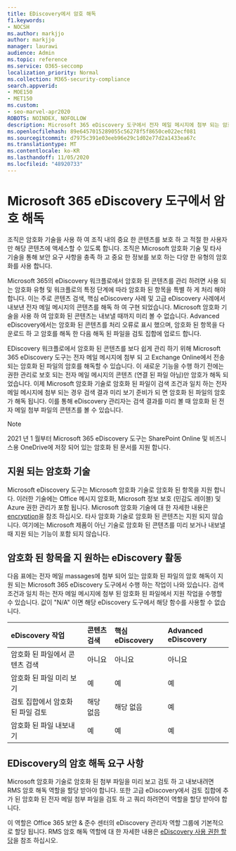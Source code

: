 ```yaml
---
title: EDiscovery에서 암호 해독
f1.keywords:
- NOCSH
ms.author: markjjo
author: markjjo
manager: laurawi
audience: Admin
ms.topic: reference
ms.service: O365-seccomp
localization_priority: Normal
ms.collection: M365-security-compliance
search.appverid:
- MOE150
- MET150
ms.custom:
- seo-marvel-apr2020
ROBOTS: NOINDEX, NOFOLLOW
description: Microsoft 365 eDiscovery 도구에서 전자 메일 메시지에 첨부 되는 암호화 된 문서를 처리 하는 방법에 대해 알아봅니다.
ms.openlocfilehash: 89e6457015289055c56278f5f8650ce022ecf081
ms.sourcegitcommit: d7975c391e03eeb96e29c1d02e77d2a1433ea67c
ms.translationtype: MT
ms.contentlocale: ko-KR
ms.lasthandoff: 11/05/2020
ms.locfileid: "48920733"
---
```

# <a name="decryption-in-microsoft-365-ediscovery-tools"></a>Microsoft 365 eDiscovery 도구에서 암호 해독

조직은 암호화 기술을 사용 하 여 조직 내의 중요 한 콘텐츠를 보호 하 고 적절 한 사용자만 해당 콘텐츠에 액세스할 수 있도록 합니다. 조직은 Microsoft 암호화 기술 및 타사 기술을 통해 보안 요구 사항을 충족 하 고 중요 한 정보를 보호 하는 다양 한 유형의 암호화를 사용 합니다.

Microsoft 365의 eDiscovery 워크플로에서 암호화 된 콘텐츠를 관리 하려면 사용 되는 암호화 유형 및 워크플로의 특정 단계에 따라 암호화 된 항목을 특별 하 게 처리 해야 합니다. 이는 주로 콘텐츠 검색, 핵심 eDiscovery 사례 및 고급 eDiscovery 사례에서 내보낸 전자 메일 메시지의 콘텐츠를 해독 하 여 구현 되었습니다. Microsoft 암호화 기술을 사용 하 여 암호화 된 콘텐츠는 내보낼 때까지 미리 볼 수 없습니다. Advanced eDiscovery에서는 암호화 된 콘텐츠를 처리 오류로 표시 했으며, 암호화 된 항목을 다운로드 하 고 암호를 해독 한 다음 해독 된 파일을 검토 집합에 업로드 합니다.

EDiscovery 워크플로에서 암호화 된 콘텐츠를 보다 쉽게 관리 하기 위해 Microsoft 365 eDiscovery 도구는 전자 메일 메시지에 첨부 되 고 Exchange Online에서 전송 되는 암호화 된 파일의 암호를 해독할 수 있습니다. 이 새로운 기능을 수행 하기 전에는 권한 관리로 보호 되는 전자 메일 메시지의 콘텐츠 (연결 된 파일 아님)만 암호가 해독 되었습니다. 이제 Microsoft 암호화 기술로 암호화 된 파일이 검색 조건과 일치 하는 전자 메일 메시지에 첨부 되는 경우 검색 결과 미리 보기 준비가 되 면 암호화 된 파일의 암호가 해독 됩니다. 이를 통해 eDiscovery 관리자는 검색 결과를 미리 볼 때 암호화 된 전자 메일 첨부 파일의 콘텐츠를 볼 수 있습니다.

> [!NOTE]
> 2021 년 1 월부터 Microsoft 365 eDiscovery 도구는 SharePoint Online 및 비즈니스용 OneDrive에 저장 되어 있는 암호화 된 문서를 지원 합니다.

## <a name="supported-encryption-technologies"></a>지원 되는 암호화 기술

Microsoft eDiscovery 도구는 Microsoft 암호화 기술로 암호화 된 항목을 지원 합니다. 이러한 기술에는 Office 메시지 암호화, Microsoft 정보 보호 (민감도 레이블) 및 Azure 권한 관리가 포함 됩니다. Microsoft 암호화 기술에 대 한 자세한 내용은 [encryption](encryption.md)을 참조 하십시오. 타사 암호화 기술로 암호화 된 콘텐츠는 지원 되지 않습니다. 여기에는 Microsoft 제품이 아닌 기술로 암호화 된 콘텐츠를 미리 보거나 내보낼 때 지원 되는 기능이 포함 되지 않습니다.

## <a name="ediscovery-activities-that-support-encrypted-items"></a>암호화 된 항목을 지 원하는 eDiscovery 활동

다음 표에는 전자 메일 massages에 첨부 되어 있는 암호화 된 파일의 암호 해독이 지원 되는 Microsoft 365 eDiscovery 도구에서 수행 하는 작업이 나와 있습니다. 검색 조건과 일치 하는 전자 메일 메시지에 첨부 된 암호화 된 파일에서 지원 작업을 수행할 수 있습니다. 값이 "N/A" 이면 해당 eDiscovery 도구에서 해당 함수를 사용할 수 없습니다.

|eDiscovery 작업  |콘텐츠 검색  |핵심 eDiscovery  |Advanced eDiscovery  |
|:---------|:---------|:---------|:---------|
|암호화 된 파일에서 콘텐츠 검색     |아니요      |아니요      |아니요      |
|암호화 된 파일 미리 보기     |예      |예     |예       |
|검토 집합에서 암호화 된 파일 검토    |해당 없음      |해당 없음        | 예        |
|암호화 된 파일 내보내기    |예       |예  |예    |

## <a name="requirements-for-decryption-in-ediscovery"></a>EDiscovery의 암호 해독 요구 사항

Microsoft 암호화 기술로 암호화 된 첨부 파일을 미리 보고 검토 하 고 내보내려면 RMS 암호 해독 역할을 할당 받아야 합니다. 또한 고급 eDiscovery에서 검토 집합에 추가 된 암호화 된 전자 메일 첨부 파일을 검토 하 고 쿼리 하려면이 역할을 할당 받아야 합니다.

이 역할은 Office 365 보안 & 준수 센터의 eDiscovery 관리자 역할 그룹에 기본적으로 할당 됩니다. RMS 암호 해독 역할에 대 한 자세한 내용은 [eDiscovery 사용 권한 할당](assign-ediscovery-permissions.md#rms-decrypt)을 참조 하십시오.
